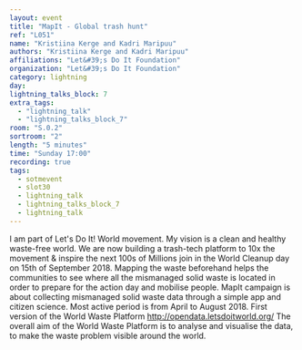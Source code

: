 ```yaml
---
layout: event
title: "MapIt - Global trash hunt"
ref: "L051"
name: "Kristiina Kerge and Kadri Maripuu"
authors: "Kristiina Kerge and Kadri Maripuu"
affiliations: "Let&#39;s Do It Foundation"
organization: "Let&#39;s Do It Foundation"
category: lightning
day: 
lightning_talks_block: 7
extra_tags:
  - "lightning_talk"
  - "lightning_talks_block_7"
room: "S.0.2"
sortroom: "2"
length: "5 minutes"
time: "Sunday 17:00"
recording: true
tags:
  - sotmevent
  - slot30
  - lightning_talk
  - lightning_talks_block_7
  - lightning_talk
---
```

I am part of Let&#39;s Do It! World movement. My vision is a clean and healthy waste-free world. We are now building a trash-tech platform to 10x the movement &amp; inspire the next 100s of Millions join in the World Cleanup day on 15th of September 2018. Mapping the waste beforehand helps the communities to see where all the mismanaged solid waste is located in order to prepare for the action day and mobilise people. MapIt campaign is about collecting mismanaged solid waste data through a simple app and citizen science. Most active period is from April to August 2018.
First version of the World Waste Platform http://opendata.letsdoitworld.org/ 
The overall aim of the World Waste Platform is to analyse and visualise the data, to make the waste problem visible around the world. 
